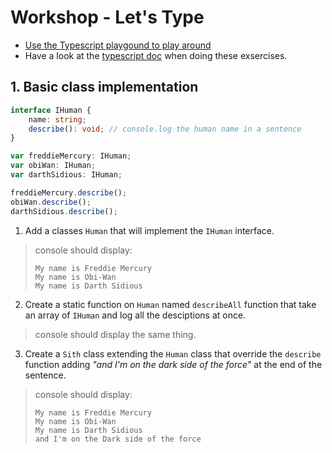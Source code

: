 # Workshop - Let's Type

* [Use the Typescript playgound to play around](https://www.typescriptlang.org/play)
* Have a look at the [typescript doc](https://www.typescriptlang.org/docs) when doing these exsercises.

## 1. Basic class implementation

```ts
interface IHuman {
    name: string;
    describe(): void; // console.log the human name in a sentence
}

var freddieMercury: IHuman;
var obiWan: IHuman;
var darthSidious: IHuman;

freddieMercury.describe();
obiWan.describe();
darthSidious.describe();
```

1. Add a classes `Human` that will implement the `IHuman` interface.

> console should display:
> 
> ```
> My name is Freddie Mercury
> My name is Obi-Wan
> My name is Darth Sidious
> ```

2. Create a static function on `Human` named `describeAll` function that take an array of `IHuman` and log all the desciptions at once.

> console should display the same thing.

3. Create a `Sith` class extending the `Human` class that override the `describe` function adding _"and I'm on the dark side of the force"_ at the end of the sentence.

> console should display:
> 
> ```
> My name is Freddie Mercury
> My name is Obi-Wan
> My name is Darth Sidious
> and I'm on the Dark side of the force
> ```